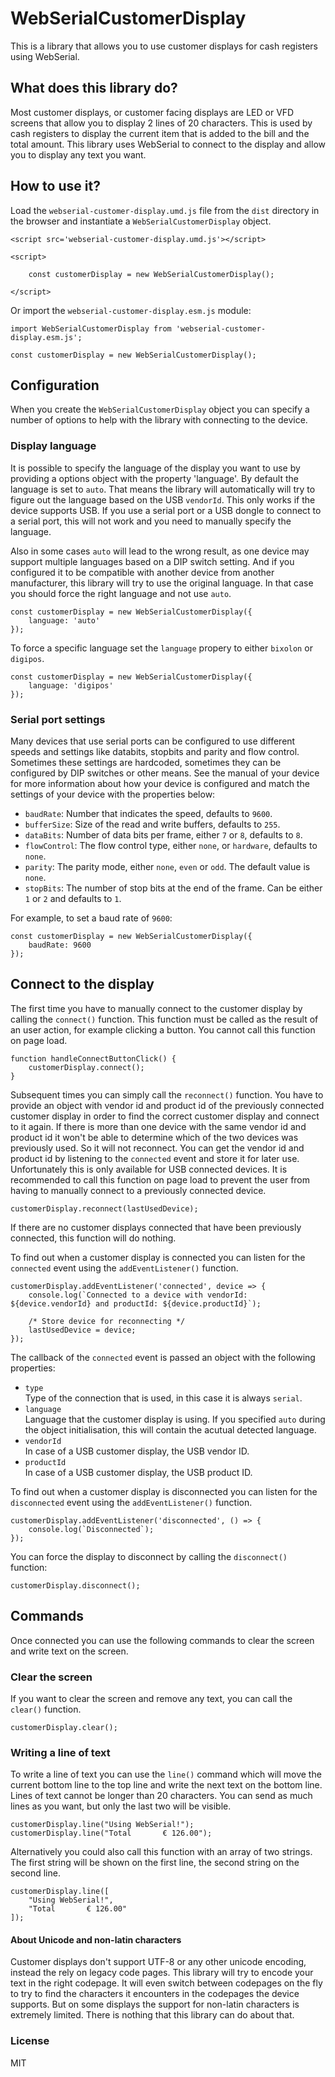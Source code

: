 # WebSerialCustomerDisplay

This is a library that allows you to use customer displays for cash registers using WebSerial. 

## What does this library do?

Most customer displays, or customer facing displays are LED or VFD screens that allow you to display 2 lines of 20 characters. This is used by cash registers to display the current item that is added to the bill and the total amount. This library uses WebSerial to connect to the display and allow you to display any text you want.

## How to use it?

Load the `webserial-customer-display.umd.js` file from the `dist` directory in the browser and instantiate a `WebSerialCustomerDisplay` object. 

    <script src='webserial-customer-display.umd.js'></script>

    <script>

        const customerDisplay = new WebSerialCustomerDisplay();

    </script>


Or import the `webserial-customer-display.esm.js` module:

    import WebSerialCustomerDisplay from 'webserial-customer-display.esm.js';

    const customerDisplay = new WebSerialCustomerDisplay();

## Configuration

When you create the `WebSerialCustomerDisplay` object you can specify a number of options to help with the library with connecting to the device. 

### Display language

It is possible to specify the language of the display you want to use by providing a options object with the property 'language'. By default the language is set to `auto`. That means the library will automatically will try to figure out the language based on the USB `vendorId`. This only works if the device supports USB. If you use a serial port or a USB dongle to connect to a serial port, this will not work and you need to manually specify the language. 

Also in some cases `auto` will lead to the wrong result, as one device may support multiple languages based on a DIP switch setting. And if you configured it to be compatible with another device from another manufacturer, this library will try to use the original language. In that case you should force the right language and not use `auto`.

    const customerDisplay = new WebSerialCustomerDisplay({ 
        language: 'auto'
    });

To force a specific language set the `language` propery to either `bixolon` or `digipos`.

    const customerDisplay = new WebSerialCustomerDisplay({ 
        language: 'digipos'
    });

### Serial port settings

Many devices that use serial ports can be configured to use different speeds and settings like databits, stopbits and parity and flow control. Sometimes these settings are hardcoded, sometimes they can be configured by DIP switches or other means. See the manual of your device for more information about how your device is configured and match the settings of your device with the properties below:

- `baudRate`: Number that indicates the speed, defaults to `9600`.
- `bufferSize`: Size of the read and write buffers, defaults to `255`.
- `dataBits`: Number of data bits per frame, either `7` or `8`, defaults to `8`.
- `flowControl`: The flow control type, either `none`, or `hardware`, defaults to `none`.
- `parity`: The parity mode, either `none`, `even` or `odd`. The default value is `none`.
- `stopBits`: The number of stop bits at the end of the frame. Can be either `1` or `2` and defaults to `1`.

For example, to set a baud rate of `9600`:

    const customerDisplay = new WebSerialCustomerDisplay({ 
        baudRate: 9600
    });


## Connect to the display

The first time you have to manually connect to the customer display by calling the `connect()` function. This function must be called as the result of an user action, for example clicking a button. You cannot call this function on page load.

    function handleConnectButtonClick() {
        customerDisplay.connect();
    }

Subsequent times you can simply call the `reconnect()` function. You have to provide an object with vendor id and product id of the previously connected customer display in order to find the correct customer display and connect to it again. If there is more than one device with the same vendor id and product id it won't be able to determine which of the two devices was previously used. So it will not reconnect. You can get the vendor id and product id by listening to the `connected` event and store it for later use. Unfortunately this is only available for USB connected devices. It is recommended to call this function on page load to prevent the user from having to manually connect to a previously connected device.

    customerDisplay.reconnect(lastUsedDevice);

If there are no customer displays connected that have been previously connected, this function will do nothing.

To find out when a customer display is connected you can listen for the `connected` event using the `addEventListener()` function.

    customerDisplay.addEventListener('connected', device => {
        console.log(`Connected to a device with vendorId: ${device.vendorId} and productId: ${device.productId}`);

        /* Store device for reconnecting */
        lastUsedDevice = device;
    });

The callback of the `connected` event is passed an object with the following properties:

-   `type`<br>
    Type of the connection that is used, in this case it is always `serial`.
-   `language`<br>
    Language that the customer display is using. If you specified `auto` during the object initialisation, this will contain the acutual detected language.
-   `vendorId`<br>
    In case of a USB customer display, the USB vendor ID.
-   `productId`<br>
    In case of a USB customer display, the USB product ID.

To find out when a customer display is disconnected you can listen for the `disconnected` event using the `addEventListener()` function.

    customerDisplay.addEventListener('disconnected', () => {
        console.log(`Disconnected`);
    });

You can force the display to disconnect by calling the `disconnect()` function:

    customerDisplay.disconnect();



## Commands

Once connected you can use the following commands to clear the screen and write text on the screen.


### Clear the screen

If you want to clear the screen and remove any text, you can call the `clear()` function.

    customerDisplay.clear();


### Writing a line of text

To write a line of text you can use the `line()` command which will move the current bottom line to the top line and write the next text on the bottom line. Lines of text cannot be longer than 20 characters. You can send as much lines as you want, but only the last two will be visible.

    customerDisplay.line("Using WebSerial!");
    customerDisplay.line("Total       € 126.00");

Alternatively you could also call this function with an array of two strings. The first string will be shown on the first line, the second string on the second line.

    customerDisplay.line([
        "Using WebSerial!", 
        "Total       € 126.00"
    ]);

#### About Unicode and non-latin characters

Customer displays don't support UTF-8 or any other unicode encoding, instead the rely on legacy code pages. This library will try to encode your text in the right codepage. It will even switch between codepages on the fly to try to find the characters it encounters in the codepages the device supports. But on some displays the support for non-latin characters is extremely limited. There is nothing that this library can do about that. 



### License

MIT
